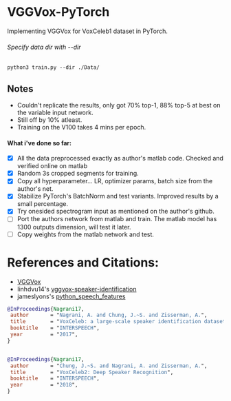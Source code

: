 # VGGVox-PyTorch
Implementing VGGVox for VoxCeleb1 dataset in PyTorch.

###### Specify data dir with --dir
```python3 train.py --dir ./Data/```

## Notes
- Couldn't replicate the results, only got 70% top-1, 88% top-5 at best on the variable input network. 
- Still off by 10% atleast. 
- Training on the V100 takes 4 mins per epoch.

#### What i've done so far:
 - [x] All the data preprocessed exactly as author's matlab code. Checked and verified online on matlab
 - [x] Random 3s cropped segments for training.
 - [x] Copy all hyperparameter... LR, optimizer params, batch size from the author's net.
 - [x] Stabilize PyTorch's BatchNorm and test variants. Improved results by a small percentage.
 - [x] Try onesided spectrogram input as mentioned on the author's github.
 - [ ] Port the authors network from matlab and train. The matlab model has 1300 outputs dimension, will test it later.
 - [ ] Copy weights from the matlab network and test.

# References and Citations:

 - [VGGVox](https://github.com/a-nagrani/VGGVox)
 - linhdvu14's [vggvox-speaker-identification](https://github.com/linhdvu14/vggvox-speaker-identification)
 - jameslyons's [python_speech_features](https://github.com/jameslyons/python_speech_features)
 
 ```bibtex
@InProceedings{Nagrani17,
  author       = "Nagrani, A. and Chung, J.~S. and Zisserman, A.",
  title        = "VoxCeleb: a large-scale speaker identification dataset",
  booktitle    = "INTERSPEECH",
  year         = "2017",
}


@InProceedings{Nagrani17,
  author       = "Chung, J.~S. and Nagrani, A. and Zisserman, A.",
  title        = "VoxCeleb2: Deep Speaker Recognition",
  booktitle    = "INTERSPEECH",
  year         = "2018",
}
```

